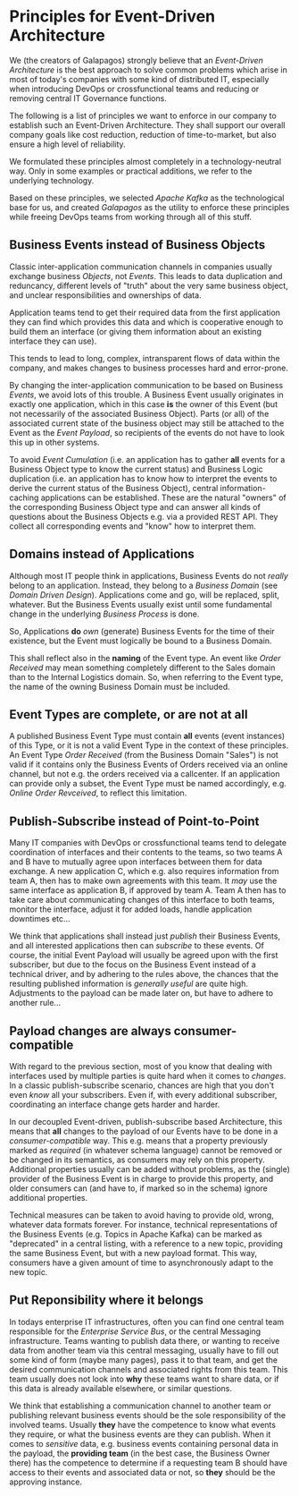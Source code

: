 # Principles for Event-Driven Architecture

We (the creators of Galapagos) strongly believe that an _Event-Driven Architecture_ is the best approach to solve common
problems which arise in most of today's companies with some kind of distributed IT, especially when introducing DevOps or 
crossfunctional teams and reducing or removing central IT Governance functions.
 
The following is a list of principles we want to enforce in our company to establish such an Event-Driven Architecture.
They shall support our overall company goals like cost reduction, reduction of time-to-market, but also ensure a high 
level of reliability.

We formulated these principles almost completely in a technology-neutral way. Only in some examples or practical 
additions, we refer to the underlying technology. 

Based on these principles, we selected _Apache Kafka_ as the technological base for us, and created _Galapagos_ as the
utility to enforce these principles while freeing DevOps teams from working through all of this stuff.

## Business Events instead of Business Objects

Classic inter-application communication channels in companies usually exchange business _Objects_, not _Events_. This
leads to data duplication and reduncancy, different levels of "truth" about the very same business object, and unclear
responsibilities and ownerships of data. 

Application teams tend to get their required data from the first application they can find which provides this data and 
which is cooperative enough to build them an interface (or giving them information about an existing interface they can 
use).

This tends to lead to long, complex, intransparent flows of data within the company, and makes changes to business
processes hard and error-prone.

By changing the inter-application communication to be based on Business _Events_, we avoid lots of this trouble. A
Business Event usually originates in exactly one application, which in this case **is** the owner of this Event (but
not necessarily of the associated Business Object). Parts (or all) of the associated current state of the business 
object may still be attached to the Event as the _Event Payload_, so recipients of the events do not have to look this 
up in other systems.

To avoid _Event Cumulation_ (i.e. an application has to gather **all** events for a Business Object type to know the
current status) and Business Logic duplication (i.e. an application has to know how to interpret the events to derive
the current status of the Business Object), central information-caching applications can be established. These are the
natural "owners" of the corresponding Business Object type and can answer all kinds of questions about the Business
Objects e.g. via a provided REST API. They collect all corresponding events and "know" how to interpret them.


## Domains instead of Applications

Although most IT people think in applications, Business Events do not _really_ belong to an application. Instead, they
belong to a _Business Domain_ (see _Domain Driven Design_). Applications come and go, will be replaced, split, whatever.
But the Business Events usually exist until some fundamental change in the underlying _Business Process_ is done.

So, Applications **do** _own_ (generate) Business Events for the time of their existence, but the Event must logically
be bound to a Business Domain.

This shall reflect also in the **naming** of the Event type. An event like _Order Received_ may mean something completely
different to the Sales domain than to the Internal Logistics domain. So, when referring to the Event type, the name of 
the owning Business Domain must be included.

## Event Types are complete, or are not at all

A published Business Event Type must contain **all** events (event instances) of this Type, or it is not a valid Event
Type in the context of these principles. An Event Type _Order Received_ (from the Business Domain "Sales") is not valid
if it contains only the Business Events of Orders received via an online channel, but not e.g. the orders received via
a callcenter. If an application can provide only a subset, the Event Type must be named accordingly, e.g. 
_Online Order Revceived_, to reflect this limitation.

## Publish-Subscribe instead of Point-to-Point

Many IT companies with DevOps or crossfunctional teams tend to delegate coordination of interfaces and their contents to
the teams, so two teams A and B have to mutually agree upon interfaces between them for data exchange. A new application
C, which e.g. also requires information from team A, then has to make own agreements with this team. It _may_ use the
same interface as application B, if approved by team A. Team A then has to take care about communicating changes of this
interface to both teams, monitor the interface, adjust it for added loads, handle application downtimes etc...

We think that applications shall instead just _publish_ their Business Events, and all interested applications then can
_subscribe_ to these events. Of course, the initial Event Payload will usually be agreed upon with the first subscriber, 
but due to the focus on the Business Event instead of a technical driver, and by adhering to the rules above, the chances 
that the resulting published information is _generally useful_ are quite high. Adjustments to the payload can be made 
later on, but have to adhere to another rule...

## Payload changes are always consumer-compatible

With regard to the previous section, most of you know that dealing with interfaces used by multiple parties is quite
hard when it comes to _changes_. In a classic publish-subscribe scenario, chances are high that you don't even _know_
all your subscribers. Even if, with every additional subscriber, coordinating an interface change gets harder and harder.

In our decoupled Event-driven, publish-subscribe based Architecture, this means that **all** changes to the payload of
our Events have to be done in a _consumer-compatible_ way. This e.g. means that a property previously marked as 
_required_ (in whatever schema language) cannot be removed or be changed in its semantics, as consumers may rely on this
property. Additional properties usually can be added without problems, as the (single) provider of the Business Event is
in charge to provide this property, and older consumers can (and have to, if marked so in the schema) ignore additional
properties.

Technical measures can be taken to avoid having to provide old, wrong, whatever data formats forever. For instance,
technical representations of the Business Events (e.g. Topics in Apache Kafka) can be marked as "deprecated" in a 
central listing, with a reference to a new topic, providing the same Business Event, but with a new payload format.
This way, consumers have a given amount of time to asynchronously adapt to the new topic.

## Put Reponsibility where it belongs

In todays enterprise IT infrastructures, often you can find one central team responsible for the _Enterprise Service
Bus_, or the central Messaging infrastructure. Teams wanting to publish data there, or wanting to receive data from
another team via this central messaging, usually have to fill out some kind of form (maybe many pages), pass it to that
team, and get the desired communication channels and associated rights from this team. This team usually does not look
into **why** these teams want to share data, or if this data is already available elsewhere, or similar questions.

We think that establishing a communication channel to another team or publishing relevant business events should be the 
sole responsibility of the involved teams. Usually **they** have the competence to know what events they require, or
what the business events are they can publish. When it comes to _sensitive_ data, e.g. business events containing 
personal data in the payload, the **providing team** (in the best case, the Business Owner there) has the competence to 
determine if a requesting team B should have access to their events and associated data or not, so **they** should be the 
approving instance.
